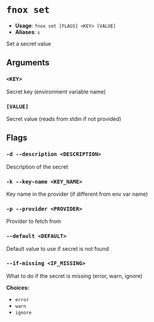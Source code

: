 # `fnox set`

- **Usage**: `fnox set [FLAGS] <KEY> [VALUE]`
- **Aliases**: `s`

Set a secret value

## Arguments

### `<KEY>`

Secret key (environment variable name)

### `[VALUE]`

Secret value (reads from stdin if not provided)

## Flags

### `-d --description <DESCRIPTION>`

Description of the secret

### `-k --key-name <KEY_NAME>`

Key name in the provider (if different from env var name)

### `-p --provider <PROVIDER>`

Provider to fetch from

### `--default <DEFAULT>`

Default value to use if secret is not found

### `--if-missing <IF_MISSING>`

What to do if the secret is missing (error, warn, ignore)

**Choices:**

- `error`
- `warn`
- `ignore`
